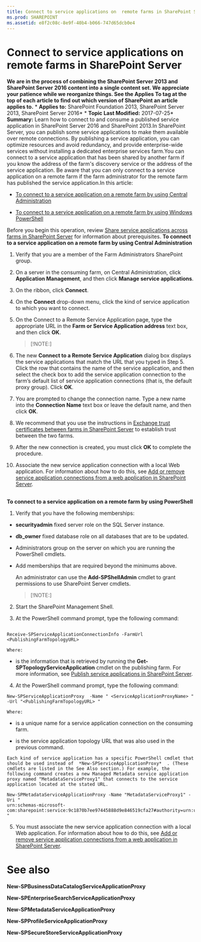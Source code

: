 ```yaml
---
title: Connect to service applications on  remote farms in SharePoint Server
ms.prod: SHAREPOINT
ms.assetid: e8f2c08c-8e9f-40b4-b066-747d65dcb0e4
---
```



# Connect to service applications on  remote farms in SharePoint Server
 **We are in the process of combining the SharePoint Server 2013 and SharePoint Server 2016 content into a single content set. We appreciate your patience while we reorganize things. See the Applies To tag at the top of each article to find out which version of SharePoint an article applies to.** * **Applies to:** SharePoint Foundation 2013, SharePoint Server 2013, SharePoint Server 2016*  * **Topic Last Modified:** 2017-07-25* **Summary:** Learn how to connect to and consume a published service application in SharePoint Server 2016 and SharePoint 2013.In SharePoint Server, you can publish some service applications to make them available over remote connections. By publishing a service application, you can optimize resources and avoid redundancy, and provide enterprise-wide services without installing a dedicated enterprise services farm.You can connect to a service application that has been shared by another farm if you know the address of the farm's discovery service or the address of the service application. Be aware that you can only connect to a service application on a remote farm if the farm administrator for the remote farm has published the service application.In this article:
-  [To connect to a service application on a remote farm by using Central Administration](#ProcCA)
    
  
-  [To connect to a service application on a remote farm by using Windows PowerShell](#ProcWPS)
    
  
Before you begin this operation, review  [Share service applications across farms in SharePoint Server](html/share-service-applications-across-farms-in-sharepoint-server.md) for information about prerequisites. **To connect to a service application on a remote farm by using Central Administration**
1. Verify that you are a member of the Farm Administrators SharePoint group.
    
  
2. On a server in the consuming farm, on Central Administration, click **Application Management**, and then click **Manage service applications**.
    
  
3. On the ribbon, click **Connect**.
    
  
4. On the **Connect** drop-down menu, click the kind of service application to which you want to connect.
    
  
5. On the Connect to a Remote Service Application page, type the appropriate URL in the **Farm or Service Application address** text box, and then click **OK**.
    
    > [!NOTE:]
      
6. The new **Connect to a Remote Service Application** dialog box displays the service applications that match the URL that you typed in Step 5. Click the row that contains the name of the service application, and then select the check box to add the service application connection to the farm’s default list of service application connections (that is, the default proxy group). Click **OK**.
    
  
7. You are prompted to change the connection name. Type a new name into the **Connection Name** text box or leave the default name, and then click **OK**.
    
  
8. We recommend that you use the instructions in  [Exchange trust certificates between farms in SharePoint Server](html/exchange-trust-certificates-between-farms-in-sharepoint-server.md) to establish trust between the two farms.
    
  
9. After the new connection is created, you must click **OK** to complete the procedure.
    
  
10. Associate the new service application connection with a local Web application. For information about how to do this, see  [Add or remove service application connections from a web application in SharePoint Server](html/add-or-remove-service-application-connections-from-a-web-application-in-sharepoi.md).
    
  

## 

 **To connect to a service application on a remote farm by using PowerShell**
1. Verify that you have the following memberships:
    
  - **securityadmin** fixed server role on the SQL Server instance.
    
  
  - **db_owner** fixed database role on all databases that are to be updated.
    
  
  - Administrators group on the server on which you are running the PowerShell cmdlets.
    
  
  - Add memberships that are required beyond the minimums above.
    
  

    An administrator can use the **Add-SPShellAdmin** cmdlet to grant permissions to use SharePoint Server cmdlets.
    
    > [!NOTE:]
      
2. Start the SharePoint Management Shell.
    
  
3. At the PowerShell command prompt, type the following command:
    
  ```
  
Receive-SPServiceApplicationConnectionInfo -FarmUrl <PublishingFarmTopologyURL>
  ```


    
    
    Where:
    
  -  *<PublishingFarmTopologyURL>*  is the information that is retrieved by running the **Get-SPTopologyServiceApplication** cmdlet on the publishing farm. For more information, see [Publish service applications in SharePoint Server](html/publish-service-applications-in-sharepoint-server.md).
    
  
4. At the PowerShell command prompt, type the following command: 
    
  ```
  New-SPServiceApplicationProxy  -Name " <ServiceApplicationProxyName> " -Url "<PublishingFarmTopologyURL> "
  ```


    Where:
    
  -  *<ServiceApplicationProxyName>*  is a unique name for a service application connection on the consuming farm.
    
  
  -  *<PublishingFarmTopologyURL>*  is the service application topology URL that was also used in the previous command.
    
  

    
    
    Each kind of service application has a specific PowerShell cmdlet that should be used instead of  *New-SPServiceApplicationProxy*  . (These cmdlets are listed in the See Also section.) For example, the following command creates a new Managed Metadata service application proxy named "MetadataServiceProxy1" that connects to the service application located at the stated URL.
    


  ```
  New-SPMetadataServiceApplicationProxy -Name "MetadataServiceProxy1" -Uri "
urn:schemas-microsoft-com:sharepoint:service:9c1870b7ee97445888d9e846519cfa27#authority=urn:uuid:02a493b92a5547828e21386e28056cba&amp;authority=https://ua_powershell:32844/Topology/topology.svc  "
  ```

5. You must associate the new service application connection with a local Web application. For information about how to do this, see  [Add or remove service application connections from a web application in SharePoint Server](html/add-or-remove-service-application-connections-from-a-web-application-in-sharepoi.md).
    
  

# See also

#### 

 **New-SPBusinessDataCatalogServiceApplicationProxy**
  
    
    
 **New-SPEnterpriseSearchServiceApplicationProxy**
  
    
    
 **New-SPMetadataServiceApplicationProxy**
  
    
    
 **New-SPProfileServiceApplicationProxy**
  
    
    
 **New-SPSecureStoreServiceApplicationProxy**
  
    
    

  
    
    

